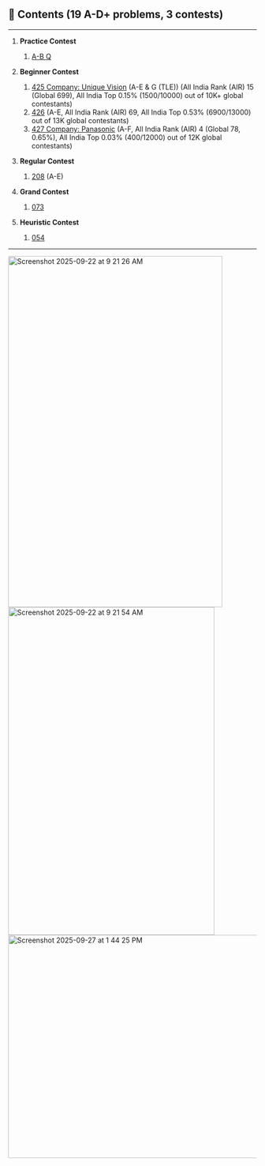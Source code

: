 ## 📂 Contents (19 A-D+ problems, 3 contests)

---

1. **Practice Contest**

   1. [A-B Q](./practice/)

2. **Beginner Contest**

   1. [425 Company: Unique Vision](./beginner/425) (A-E & G (TLE)) (All India Rank (AIR) 15 (Global 699), All India Top 0.15% (1500/10000) out of 10K+ global contestants)
   2. [426](./beginner/426/) (A-E, All India Rank (AIR) 69, All India Top 0.53% (6900/13000) out of 13K global contestants)
   3. [427 Company: Panasonic](./beginner/427/) (A-F, All India Rank (AIR) 4 (Global 78, 0.65%), All India Top 0.03% (400/12000) out of 12K global contestants)

3. **Regular Contest**

   1. [208](./regular/208/) (A-E)

4. **Grand Contest**

   1. [073](./grand/073/)

5. **Heuristic Contest**

   1. [054](./heuristic/054/)

---

<img width="434" height="711" alt="Screenshot 2025-09-22 at 9 21 26 AM" src="https://github.com/user-attachments/assets/c140f9b3-3a63-468e-a510-d25e4e0bb21e" />
<img width="418" height="664" alt="Screenshot 2025-09-22 at 9 21 54 AM" src="https://github.com/user-attachments/assets/bda841e2-dce9-402b-b7cb-515861e1c947" />
<img width="971" height="452" alt="Screenshot 2025-09-27 at 1 44 25 PM" src="https://github.com/user-attachments/assets/7c2a0751-6619-4d44-b173-6bab053705e8" />
